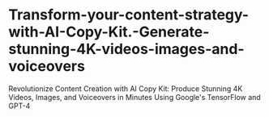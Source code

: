 # Transform-your-content-strategy-with-AI-Copy-Kit.-Generate-stunning-4K-videos-images-and-voiceovers
Revolutionize Content Creation with AI Copy Kit: Produce Stunning 4K Videos, Images, and Voiceovers in Minutes Using Google's TensorFlow and GPT-4

